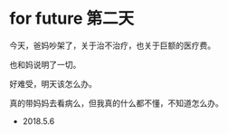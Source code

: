 # for future 第二天

今天，爸妈吵架了，关于治不治疗，也关于巨额的医疗费。   

也和妈说明了一切。   

好难受，明天该怎么办。   

真的带妈妈去看病么，但我真的什么都不懂，不知道怎么办。    

- 2018.5.6